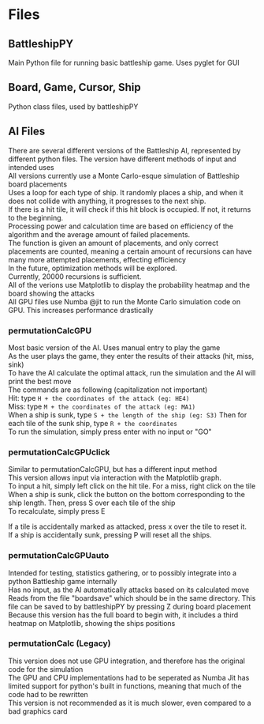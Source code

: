 # Files
## BattleshipPY
Main Python file for running basic battleship game. Uses pyglet for GUI
## Board, Game, Cursor, Ship
Python class files, used by battleshipPY
## AI Files
There are several different versions of the Battleship AI, represented by different python files. The version have different methods of input and intended uses  
All versions currently use a Monte Carlo-esque simulation of Battleship board placements  
Uses a loop for each type of ship. It randomly places a ship, and when it does not collide with anything, it progresses to the next ship.  
If there is a hit tile, it will check if this hit block is occupied. If not, it returns to the beginning.  
Processing power and calculation time are based on efficiency of the algorithm and the average amount of failed placements.  
The function is given an amount of placements, and only correct placements are counted, meaning a certain amount of recursions can have many more attempted placements, effecting efficiency  
In the future, optimization methods will be explored.  
Currently, 20000 recursions is sufficient.  
All of the verions use Matplotlib to display the probability heatmap and the board showing the attacks  
All GPU files use Numba @jit to run the Monte Carlo simulation code on GPU. This increases performance drastically

### permutationCalcGPU
Most basic version of the AI. 
Uses manual entry to play the game  
As the user plays the game, they enter the results of their attacks (hit, miss, sink)  
To have the AI calculate the optimal attack, run the simulation and the AI will print the best move  
The commands are as following (capitalization not important)  
Hit: type `H + the coordinates of the attack (eg: HE4)`  
Miss: type `M + the coordinates of the attack (eg: MA1)`  
When a ship is sunk, type `S + the length of the ship (eg: S3)` Then for each tile of the sunk ship, type `R + the coordinates`  
To run the simulation, simply press enter with no input or "GO"   

### permutationCalcGPUclick
Similar to permutationCalcGPU, but has a different input method  
This version allows input via interaction with the Matplotlib graph.  
To input a hit, simply left click on the hit tile. For a miss, right click on the tile  
When a ship is sunk, click the button on the bottom corresponding to the ship length. Then, press S over each tile of the ship  
To recalculate, simply press E  

If a tile is accidentally marked as attacked, press x over the tile to reset it.  
If a ship is accidentally sunk, pressing P will reset all the ships.  

### permutationCalcGPUauto
Intended for testing, statistics gathering, or to possibly integrate into a python Battleship game internally  
Has no input, as the AI automatically attacks based on its calculated move  
Reads from the file "boardsave" which should be in the same directory. This file can be saved to by battleshipPY by pressing Z during board placement  
Because this version has the full board to begin with, it includes a third heatmap on Matplotlib, showing the ships positions  

### permutationCalc (Legacy)
This version does not use GPU integration, and therefore has the original code for the simulation  
The GPU and CPU implementations had to be seperated as Numba Jit has limited support for python's built in functions, meaning that much of the code had to be rewritten  
This version is not recommended as it is much slower, even compared to a bad graphics card